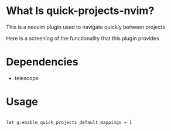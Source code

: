 # What Is quick-projects-nvim?

This is a neovim plugin used to navigate quickly between projects 

Here is a screening of the functionality that this plugin provides

# Dependencies

- telescope

# Usage

```

let g:enable_quick_projects_default_mappings = 1

```
